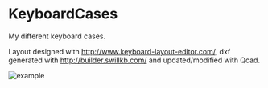 # KeyboardCases
My different keyboard cases.

Layout designed with http://www.keyboard-layout-editor.com/, dxf generated with http://builder.swillkb.com/ and updated/modified with Qcad.

![example](https://galeries.darkou.fr/var/resizes/Informatique/Mech-Keyboards/Purple-Satan-%28Gateron-Brown---HHKB-layout---PCB-mounted%29/IMG_7499.JPG?m=1479239309 "Example")
